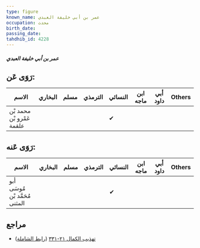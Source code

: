 ```yaml
---
type: figure
known_name: عمر بن أبي خليفة العبدي
occupation: محدث
birth_date:
passing_date:
tahdhib_id: 4228
---
```

##### عمر بن أبي خليفة العبدي

## رَوَى عَن:
| الاسم                     | البخاري | مسلم | الترمذي | النسائي | ابن ماجه | أبي داود | Others |
| ------------------------- | ------- | ---- | ------- | ------- | -------- | -------- | ------ |
| محمد بْن عَمْرو بْن علقمة |         |      |         | ✔       |          |          |        |
## رَوَى عَنه:
| الاسم                          | البخاري | مسلم | الترمذي | النسائي | ابن ماجه | أبي داود | Others |
| ------------------------------ | ------- | ---- | ------- | ------- | -------- | -------- | ------ |
| أبو مُوسَى مُحَمَّد بْن المثنى |         |      |         | ✔       |          |          |        |
## مراجع
- [تهذيب الكمال ٢١-٣٣١](obsidian://open?vault=Tahdhib-al-Kamal&file=Figures/٤٢٢٨-عمر%20بن%20أبي%20خليفة%20العبدي) ([رابط الشاملة](https://shamela.ws/book/3722/10978))